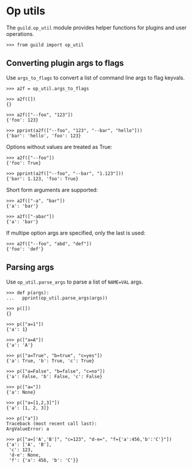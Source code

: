 # Op utils

The `guild.op_util` module provides helper functions for plugins and
user operations.

    >>> from guild import op_util

## Converting plugin args to flags

Use `args_to_flags` to convert a list of command line args to flag
keyvals.

    >>> a2f = op_util.args_to_flags

    >>> a2f([])
    {}

    >>> a2f(["--foo", "123"])
    {'foo': 123}

    >>> pprint(a2f(["--foo", "123", "--bar", "hello"]))
    {'bar': 'hello', 'foo': 123}

Options without values are treated as True:

    >>> a2f(["--foo"])
    {'foo': True}

    >>> pprint(a2f(["--foo", "--bar", "1.123"]))
    {'bar': 1.123, 'foo': True}

Short form arguments are supported:

    >>> a2f(["-a", "bar"])
    {'a': 'bar'}

    >>> a2f(["-abar"])
    {'a': 'bar'}

If multipe option args are specified, only the last is used:

    >>> a2f(["--foo", "abd", "def"])
    {'foo': 'def'}

## Parsing args

Use `op_util.parse_args` to parse a list of `NAME=VAL` args.

    >>> def p(args):
    ...   pprint(op_util.parse_args(args))

    >>> p([])
    {}

    >>> p(["a=1"])
    {'a': 1}

    >>> p(["a=A"])
    {'a': 'A'}

    >>> p(["a=True", "b=true", "c=yes"])
    {'a': True, 'b': True, 'c': True}

    >>> p(["a=False", "b=false", "c=no"])
    {'a': False, 'b': False, 'c': False}

    >>> p(["a="])
    {'a': None}

    >>> p(["a=[1,2,3]"])
    {'a': [1, 2, 3]}

    >>> p(["a"])
    Traceback (most recent call last):
    ArgValueError: a

    >>> p(["a=['A','B']", "c=123", "d-e=", "f={'a':456,'b':'C'}"])
    {'a': ['A', 'B'],
     'c': 123,
     'd-e': None,
     'f': {'a': 456, 'b': 'C'}}
